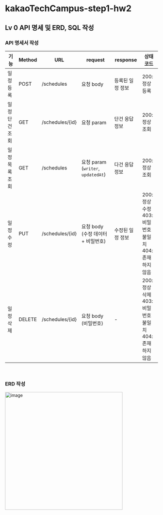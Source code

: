 # kakaoTechCampus-step1-hw2
## Lv 0 API 명세 및 ERD, SQL 작성
### API 명세서 작성
| 기능       | Method | URL             | request                          | response  | 상태코드                                       |
| -------- | ------ | --------------- | -------------------------------- | --------- | ------------------------------------------ |
| 일정 등록    | POST   | /schedules      | 요청 body                          | 등록된 일정 정보 | 200: 정상등록                                  |
| 일정 단건 조회 | GET    | /schedules/{id} | 요청 param                         | 단건 응답 정보  | 200: 정상조회                                  |
| 일정 목록 조회 | GET    | /schedules      | 요청 param (`writer`, `updatedAt`) | 다건 응답 정보  | 200: 정상조회                                  |
| 일정 수정    | PUT    | /schedules/{id} | 요청 body (수정 데이터 + 비밀번호)          | 수정된 일정 정보 | 200: 정상수정<br>403: 비밀번호 불일치<br>404: 존재하지 않음 |
| 일정 삭제    | DELETE | /schedules/{id} | 요청 body (비밀번호)                   | -         | 200: 정상삭제<br>403: 비밀번호 불일치<br>404: 존재하지 않음 |
<br/>

### ERD 작성
<img width="387" alt="image" src="https://github.com/user-attachments/assets/b95845a1-36cc-4440-bb33-1c247663a06e" />
<br/>

